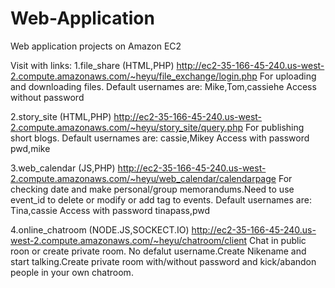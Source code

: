 # Web-Application
Web application projects on Amazon EC2

Visit with links:
1.file_share (HTML,PHP)
http://ec2-35-166-45-240.us-west-2.compute.amazonaws.com/~heyu/file_exchange/login.php
For uploading and downloading files.
Default usernames are:
Mike,Tom,cassiehe
Access without password

2.story_site (HTML,PHP)
http://ec2-35-166-45-240.us-west-2.compute.amazonaws.com/~heyu/story_site/query.php
For publishing short blogs.
Default usernames are:
cassie,Mikey
Access with password pwd,mike

3.web_calendar (JS,PHP)
http://ec2-35-166-45-240.us-west-2.compute.amazonaws.com/~heyu/web_calendar/calendarpage
For checking date and make personal/group memorandums.Need to use event_id to delete or modify or add tag to events.
Default usernames are:
Tina,cassie
Access with password tinapass,pwd

4.online_chatroom (NODE.JS,SOCKECT.IO)
http://ec2-35-166-45-240.us-west-2.compute.amazonaws.com/~heyu/chatroom/client
Chat in public roon or create private room.
No defalut username.Create Nikename and start talking.Create private room with/without password and kick/abandon people in your own chatroom.
